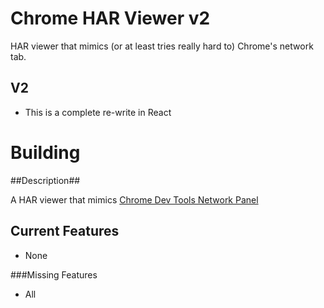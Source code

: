 # Chrome HAR Viewer v2

HAR viewer that mimics (or at least tries really hard to) Chrome's network tab.

## V2
 - This is a complete re-write in React


# Building

##Description##

A HAR viewer that mimics [Chrome Dev Tools Network Panel](https://developers.google.com/web/tools/chrome-devtools/network-performance/)


## Current Features
 - None

###Missing Features
 - All

